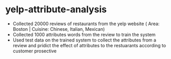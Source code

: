 # yelp-attribute-analysis
 - Collected 20000 reviews of restaurants from the yelp website ( Area: Boston | Cuisine: Chinese, Italian, Mexican) 
 - Collected 1000 attributes words from the review to train the system 
 - Used test data on the trained system to collect the attributes from a review and pridict the effect of attributes to the restuarants according to customer prosective 
